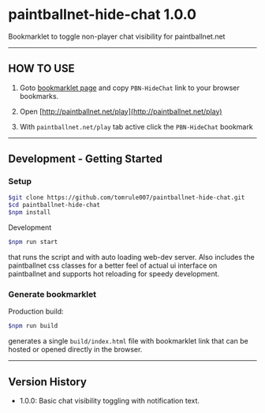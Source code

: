 # paintballnet-hide-chat 1.0.0

Bookmarklet to toggle non-player chat visibility for paintballnet.net

---

## HOW TO USE

1. Goto [bookmarklet page](https://tomrule007.github.io/paintballnet-hide-chat/build/index.html) and copy `PBN-HideChat` link to your browser bookmarks.

2. Open [http://paintballnet.net/play](http://paintballnet.net/play)
3. With `paintballnet.net/play` tab active click the `PBN-HideChat` bookmark

---

## Development - Getting Started

### Setup

```bash
$git clone https://github.com/tomrule007/paintballnet-hide-chat.git
$cd paintballnet-hide-chat
$npm install
```

Development

```bash
$npm run start
```

that runs the script and with auto loading web-dev server. Also includes the paintballnet css classes for a better feel of actual ui interface on paintballnet and supports hot reloading for speedy development.

### Generate bookmarklet

Production build:

```bash
$npm run build
```

generates a single `build/index.html` file with bookmarklet link that can be hosted or opened directly in the browser.

---

## Version History

- 1.0.0: Basic chat visibility toggling with notification text.
